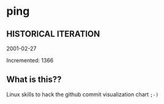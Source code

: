 # ping

## HISTORICAL ITERATION
2001-02-27

Incremented: 1366

## What is this?? 
Linux skills to hack the github commit visualization chart `;-)`
